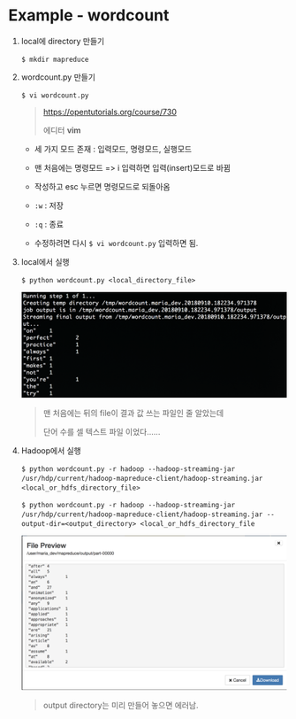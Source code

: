 # Example - wordcount

1. local에 directory 만들기

   `$ mkdir mapreduce`

2. wordcount.py 만들기

   `$ vi wordcount.py`

   > https://opentutorials.org/course/730
   >
   > 에디터 **vim**

   - 세 가지 모드 존재 : 입력모드, 명령모드, 실행모드

   - 맨 처음에는 명령모드 => i 입력하면 입력(insert)모드로 바뀜

   - 작성하고 esc 누르면 명령모드로 되돌아옴

   - `:w` : 저장

   - `:q` : 종료

   - 수정하려면 다시 `$ vi wordcount.py` 입력하면 됨.

3. local에서 실행

   `$ python wordcount.py <local_directory_file>`

   ![result](./screenshot/wordcount.png)

   >맨 처음에는 뒤의 file이 결과 값 쓰는 파일인 줄 알았는데
   >
   >단어 수를 셀 텍스트 파일 이었다......


4. Hadoop에서 실행

   `$ python wordcount.py -r hadoop --hadoop-streaming-jar /usr/hdp/current/hadoop-mapreduce-client/hadoop-streaming.jar <local_or_hdfs_directory_file>`



   `$ python wordcount.py -r hadoop --hadoop-streaming-jar /usr/hdp/current/hadoop-mapreduce-client/hadoop-streaming.jar --output-dir=<output_directory> <local_or_hdfs_directory_file`

   ![result2](./screenshot/wordcount2.png)

   >output directory는 미리 만들어 놓으면 에러남.



​	

​	 







